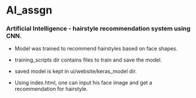 # AI_assgn
### Artificial Intelligence - hairstyle recommendation system using CNN.

- Model was trained to recommend hairstyles based on face shapes.

- training_scripts dir contains files to train and save the model.

- saved model is kept in ui/website/keras_model dir.

- Using index.html, one can input his face image and get a recommendation for hairstyle.

